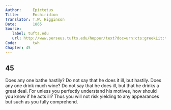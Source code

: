 ```yaml
---
Author:     Epictetus  
Title:      Enchiridion  
Translator: T.W. Higginson  
Date:       1865  
Source:
   label: tufts.edu
   url: http://www.perseus.tufts.edu/hopper/text?doc=urn:cts:greekLit:tlg0557.tlg002.perseus-eng2:1
Code:       twh  
Chapter: 45
---
```

##  45

Does any one bathe hastily? Do not say that he does it ill, but hastily. Does
any one drink much wine? Do not say that he does ill, but that he drinks a
great deal. For unless you perfectly understand his motives, how should you
know if he acts ill? Thus you will not risk yielding to any appearances but
such as you fully comprehend.


